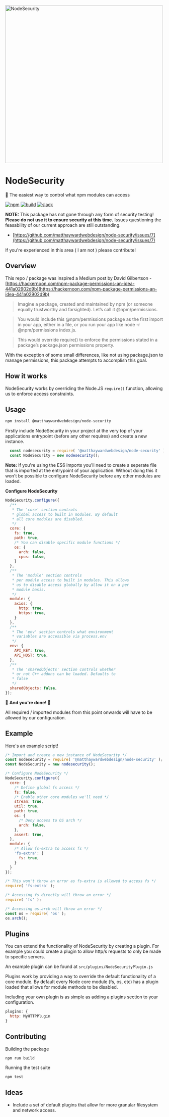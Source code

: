 <img src="https://i.imgur.com/08h1RM5.png" width="500px" alt="NodeSecurity" />

# NodeSecurity
:key: The easiest way to control what npm modules can access

<a href="https://www.npmjs.org/package/@matthaywardwebdesign/node-security"><img src="https://img.shields.io/npm/v/@matthaywardwebdesign/node-security.svg?style=flat" alt="npm"></a>
<a href="https://circleci.com/gh/matthaywardwebdesign/node-security"><img alt="build" src="https://img.shields.io/circleci/project/github/matthaywardwebdesign/node-security/master.svg"/></a>
<a href="https://join.slack.com/t/node-security/shared_invite/enQtNTEzNjM1NzQxNzgwLTljYmJlMWUzYmE5MWUxOWYxODAyNGQzMDA1Yjc5ZDM2Y2NjNDAzMmMwMmI2ZDRlYjE1NzA4ZGQyMmI1NDc5MTU"><img src="https://img.shields.io/badge/slack-join-ff69b4.svg?logo=slack" alt="slack" /></a>


**NOTE:** This package has not gone through any form of security testing! **Please do not use it to ensure security at this time.** Issues questioning the feasability of our current approach are still outstanding.
- [https://github.com/matthaywardwebdesign/node-security/issues/7](https://github.com/matthaywardwebdesign/node-security/issues/7)

If you're experienced in this area ( I am not ) please contribute!

## Overview
This repo / package was inspired a Medium post by David Gilbertson - [https://hackernoon.com/npm-package-permissions-an-idea-441a02902d9b](https://hackernoon.com/npm-package-permissions-an-idea-441a02902d9b)

> Imagine a package, created and maintained by npm (or someone equally trustworthy and farsighted). Let’s call it @npm/permissions.

> You would include this @npm/permissions package as the first import in your app, either in a file, or you run your app like node -r @npm/permissions index.js.

> This would override require() to enforce the permissions stated in a package’s package.json permissions property.

With the exception of some small differences, like not using package.json to manage permissions, this package
attempts to accomplish this goal.

## How it works
NodeSecurity works by overriding the Node.JS `require()` function, allowing us to enforce access constraints. 

## Usage

```bash
npm install @matthaywardwebdesign/node-security
```

Firstly include NodeSecurity in your project at the very top of your applications entrypoint (before any other requires) and create a new instance.

```javascript
  const nodesecurity = require( '@matthaywardwebdesign/node-security' );
  const NodeSecurity = new nodesecurity();
```

**Note:** If you're using the ES6 imports you'll need to create a seperate file that is imported at the entrypoint
of your application. Without doing this it won't be possible to configure NodeSecurity before any other modules are loaded.

**Configure NodeSecurity**

```javascript
NodeSecurity.configure({
  /**
   * The 'core' section controls
   * global access to built in modules. By default
   * all core modules are disabled.
   */
  core: {
    fs: true,
    path: true,
    /* You can disable specific module functions */
    os: {
      arch: false,
      cpus: false,
    }
  },
  /**
   * The 'module' section controls
   * per module access to built in modules. This allows
   * us to disable access globally by allow it on a per
   * module basis.
   */
  module: {
    axios: {
      http: true,
      https: true,
    }
  },
  /**
   * The 'env' section controls what environment
   * variables are accessible via process.env
   */
  env: {
    API_KEY: true,
    API_HOST: true,
  },
  /**
   * The 'sharedObjects' section controls whether
   * or not C++ addons can be loaded. Defaults to
   * false
   */
  sharedObjects: false,
});
```

:tada: **And you're done!** :tada:

All required / imported modules from this point onwards will have to be allowed by our configuration.

## Example

Here's an example script!

```javascript
/* Import and create a new instance of NodeSecurity */
const nodesecurity = require( '@matthaywardwebdesign/node-security' );
const NodeSecurity = new nodesecurity();

/* Configure NodeSecurity */
NodeSecurity.configure({
  core: {
    /* Define global fs access */
    fs: false,
    /* Enable other core modules we'll need */
    stream: true,
    util: true,
    path: true,
    os: {
      /* Deny access to OS arch */
      arch: false,
    },
    assert: true,
  },
  module: {
    /* Allow fs-extra to access fs */
    'fs-extra': {
      fs: true,
    }
  }
});

/* This won't throw an error as fs-extra is allowed to access fs */
require( 'fs-extra' );

/* Accessing fs directly will throw an error */
require( 'fs' );

/* Accessing os.arch will throw an error */
const os = require( 'os' );
os.arch();
```

## Plugins

You can extend the functionality of NodeSecurity by creating a plugin. For example you could create a plugin to allow http/s requests to only be made to specific servers. 

An example plugin can be found at `src/plugins/NodeSecurityPlugin.js`

Plugins work by providing a way to override the default functionality of a core module. By default every Node core module (fs, os, etc) has a plugin loaded that allows for module methods to be disabled.

Including your own plugin is as simple as adding a plugins section to your configuration.

```javascript
plugins: {
  http: MyHTTPPlugin
}
```

## Contributing

Building the package

```
npm run build
```

Running the test suite

```bash
npm test
```

## Ideas
- Include a set of default plugins that allow for more granular filesystem and network access.

